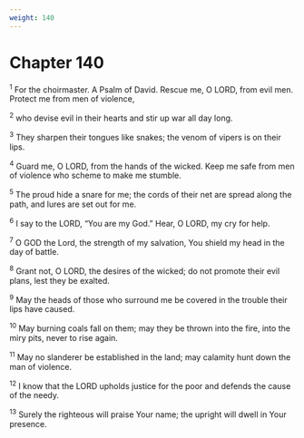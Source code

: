 ```yaml
---
weight: 140
---
```


# Chapter 140

<sup>1</sup> For the choirmaster. A Psalm of David. Rescue me, O LORD, from evil men. Protect me from men of violence, 

<sup>2</sup> who devise evil in their hearts and stir up war all day long. 

<sup>3</sup> They sharpen their tongues like snakes; the venom of vipers is on their lips. 

<sup>4</sup> Guard me, O LORD, from the hands of the wicked. Keep me safe from men of violence who scheme to make me stumble. 

<sup>5</sup> The proud hide a snare for me; the cords of their net are spread along the path, and lures are set out for me. 

<sup>6</sup> I say to the LORD, “You are my God.” Hear, O LORD, my cry for help. 

<sup>7</sup> O GOD the Lord, the strength of my salvation, You shield my head in the day of battle. 

<sup>8</sup> Grant not, O LORD, the desires of the wicked; do not promote their evil plans, lest they be exalted. 

<sup>9</sup> May the heads of those who surround me be covered in the trouble their lips have caused. 

<sup>10</sup> May burning coals fall on them; may they be thrown into the fire, into the miry pits, never to rise again. 

<sup>11</sup> May no slanderer be established in the land; may calamity hunt down the man of violence. 

<sup>12</sup> I know that the LORD upholds justice for the poor and defends the cause of the needy. 

<sup>13</sup> Surely the righteous will praise Your name; the upright will dwell in Your presence. 


